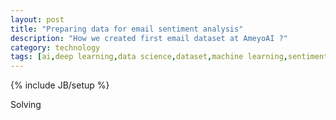 ```yaml
---
layout: post
title: "Preparing data for email sentiment analysis"
description: "How we created first email dataset at AmeyoAI ?"
category: technology
tags: [ai,deep learning,data science,dataset,machine learning,sentiment analysis]
---
```

{% include JB/setup %}

Solving 
